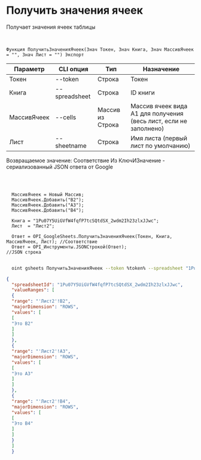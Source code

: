 ﻿---
sidebar_position: 3
---

# Получить значения ячеек
 Получает значения ячеек таблицы


<br/>


`Функция ПолучитьЗначенияЯчеек(Знач Токен, Знач Книга, Знач МассивЯчеек = "", Знач Лист = "") Экспорт`

  | Параметр | CLI опция | Тип | Назначение |
  |-|-|-|-|
  | Токен | --token | Строка | Токен |
  | Книга | --spreadsheet | Строка | ID книги |
  | МассивЯчеек | --cells | Массив из Строка | Массив ячеек вида А1 для получения (весь лист, если не заполнено) |
  | Лист | --sheetname | Строка | Имя листа (первый лист по умолчанию) |

  
  Возвращаемое значение:   Соответствие Из КлючИЗначение - сериализованный JSON ответа от Google

<br/>




```bsl title="Пример кода"
  
  МассивЯчеек = Новый Массив;
  МассивЯчеек.Добавить("B2");
  МассивЯчеек.Добавить("A3");
  МассивЯчеек.Добавить("B4");
  
  Книга = "1Pu07Y5UiGVfW4fqfP7tcSQtdSX_2wdm2Ih23zlxJJwc";
  Лист  = "Лист2";
  
  Ответ = OPI_GoogleSheets.ПолучитьЗначенияЯчеек(Токен, Книга, МассивЯчеек, Лист); //Соответствие
  Ответ = OPI_Инструменты.JSONСтрокой(Ответ);                                      //JSON строка
```
	


```sh title="Пример команды CLI"
    
  oint gsheets ПолучитьЗначенияЯчеек --token %token% --spreadsheet "1Pu07Y5UiGVfW4fqfP7tcSQtdSX_2wdm2Ih23zlxJJwc" --cells %cells% --sheetname "Лист2"

```

```json title="Результат"
{
  "spreadsheetId": "1Pu07Y5UiGVfW4fqfP7tcSQtdSX_2wdm2Ih23zlxJJwc",
  "valueRanges": [
  {
  "range": "'Лист2'!B2",
  "majorDimension": "ROWS",
  "values": [
  [
  "Это B2"
  ]
  ]
  },
  {
  "range": "'Лист2'!A3",
  "majorDimension": "ROWS",
  "values": [
  [
  "Это A3"
  ]
  ]
  },
  {
  "range": "'Лист2'!B4",
  "majorDimension": "ROWS",
  "values": [
  [
  "Это B4"
  ]
  ]
  }
  ]
  }
```
